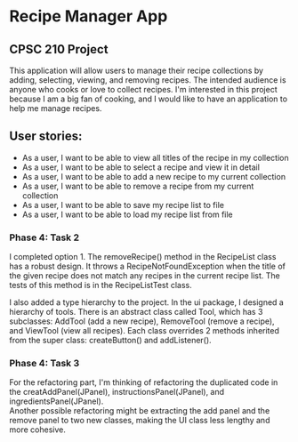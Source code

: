 # Recipe Manager App

## CPSC 210 Project
This application will allow users to manage their recipe collections by adding, selecting, viewing, and 
removing recipes. The intended audience is anyone who cooks or love to collect recipes. I'm interested in this project 
because I am a big fan of cooking, and I would like to have an application to help me 
manage recipes.

## User stories:
- As a user, I want to be able to view all titles of the recipe in my collection
- As a user, I want to be able to select a recipe and view it in detail
- As a user, I want to be able to add a new recipe to my current collection
- As a user, I want to be able to remove a recipe from my current collection
- As a user, I want to be able to save my recipe list to file
- As a user, I want to be able to load my recipe list from file

### Phase 4: Task 2
I completed option 1. The removeRecipe() method in the RecipeList class has a robust design. It throws a 
RecipeNotFoundException when the title of the given recipe does not match any recipes in the current recipe list. 
The tests of this method is in the RecipeListTest class.

I also added a type hierarchy to the project.
In the ui package, I designed a hierarchy of tools. There is an abstract class called Tool, which has 3 subclasses: 
AddTool (add a new recipe), RemoveTool (remove a recipe), and ViewTool (view all recipes). 
Each class overrides 2 methods inherited from the super class: createButton() and addListener().

### Phase 4: Task 3
For the refactoring part, I'm thinking of refactoring the duplicated code in the creatAddPanel(JPanel), 
instructionsPanel(JPanel), and ingredientsPanel(JPanel). \
Another possible refactoring might be extracting the add panel and the remove panel to two new classes, making the UI 
class less lengthy and more cohesive.

